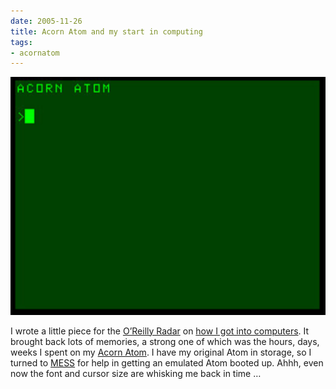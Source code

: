 ```yaml
---
date: 2005-11-26
title: Acorn Atom and my start in computing
tags:
- acornatom
---
```


![Acorn Atom screen](/images/2005/11/atom.png)

I wrote a little piece for the [O’Reilly Radar](http://radar.oreilly.com) on [how I got into computers](https://web.archive.org/web/20091118000142/http://radar.oreilly.com/2005/11/burn-in-7-dj-adams.html). It brought back lots of memories, a strong one of which was the hours, days, weeks I spent on my [Acorn Atom](http://en.wikipedia.org/wiki/Acorn_Atom). I have my original Atom in storage, so I turned to [MESS](http://www.mess.org) for help in getting an emulated Atom booted up. Ahhh, even now the font and cursor size are whisking me back in time …
